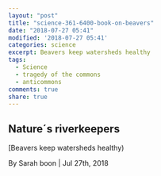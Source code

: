 ```yaml
---
layout: "post"
title: "science-361-6400-book-on-beavers"
date: "2018-07-27 05:41"
modified: '2018-07-27 05:41'
categories: science
excerpt: Beavers keep watersheds healthy
tags:
  - Science
  - tragedy of the commons
  - anticommons
comments: true
share: true
---
```


## Nature´s riverkeepers

[Beavers keep watersheds healthy)

By Sarah boon | Jul 27th, 2018
